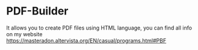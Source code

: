 # PDF-Builder
It allows you to create PDF files using HTML language, you can find all info on my website https://masteradon.altervista.org/EN/casual/programs.html#PBF
